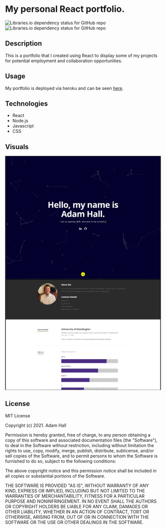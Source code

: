 # My personal React portfolio. 


![Libraries.io dependency status for GitHub repo](https://img.shields.io/badge/license-MIT_License-yellowgreen)
![Libraries.io dependency status for GitHub repo](https://img.shields.io/badge/-ReactJs-61DAFB?logo=react&logoColor=white&style=flat)


## Description
This is a portfolio that I created using React to display some of my projects for potential employment and collaboration opportunities.

## **Usage**
My portfolio is deployed via heroku and can be seen <a href="https://www.adamhh.com">here</a>.

## **Technologies**
* React
* Node.js
* Javascript
* CSS

## **Visuals**
![screenshot](public/images/portfolio/screenshot.PNG)


## **License**
MIT License

Copyright (c) 2021. Adam Hall

Permission is hereby granted, free of charge, to any person obtaining a copy
of this software and associated documentation files (the "Software"), to deal
in the Software without restriction, including without limitation the rights
to use, copy, modify, merge, publish, distribute, sublicense, and/or sell
copies of the Software, and to permit persons to whom the Software is
furnished to do so, subject to the following conditions:

The above copyright notice and this permission notice shall be included in all
copies or substantial portions of the Software.

THE SOFTWARE IS PROVIDED "AS IS", WITHOUT WARRANTY OF ANY KIND, EXPRESS OR
IMPLIED, INCLUDING BUT NOT LIMITED TO THE WARRANTIES OF MERCHANTABILITY,
FITNESS FOR A PARTICULAR PURPOSE AND NONINFRINGEMENT. IN NO EVENT SHALL THE
AUTHORS OR COPYRIGHT HOLDERS BE LIABLE FOR ANY CLAIM, DAMAGES OR OTHER
LIABILITY, WHETHER IN AN ACTION OF CONTRACT, TORT OR OTHERWISE, ARISING FROM,
OUT OF OR IN CONNECTION WITH THE SOFTWARE OR THE USE OR OTHER DEALINGS IN THE
SOFTWARE.
